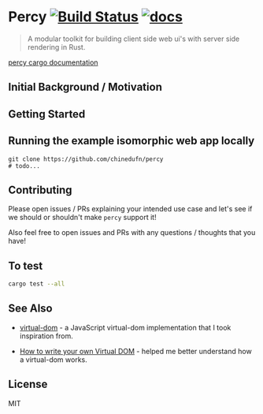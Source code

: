 Percy [![Build Status](https://travis-ci.org/chinedufn/percy.svg?branch=master)](https://travis-ci.org/chinedufn/percy) [![docs](https://docs.rs/percy/badge.svg)](https://docs.rs/percy)
===============

> A modular toolkit for building client side web ui's with server side rendering in Rust.

[percy cargo documentation](https://docs.rs/percy)

## Initial Background / Motivation

## Getting Started

## Running the example isomorphic web app locally

```
git clone https://github.com/chinedufn/percy
# todo...
```

## Contributing

Please open issues / PRs explaining your intended use case and let's see if we should or shouldn't make `percy` support it!

Also feel free to open issues and PRs with any questions / thoughts that you have!

## To test

```sh
cargo test --all
```

## See Also

- [virtual-dom](https://github.com/Matt-Esch/virtual-dom) - a JavaScript virtual-dom implementation that I took inspiration from.

- [How to write your own Virtual DOM](https://medium.com/@deathmood/how-to-write-your-own-virtual-dom-ee74acc13060) - helped me better understand how a virtual-dom works.

## License

MIT
